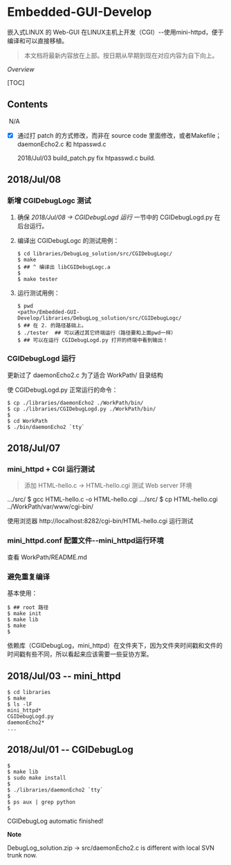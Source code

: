 # Embedded-GUI-Develop
嵌入式LINUX 的 Web-GUI 在LINUX主机上开发（CGI）--使用mini-httpd，便于编译和可以直接移植。

> 本文档将最新内容放在上部。按日期从早期到现在对应内容为自下向上。



*Overview*

[TOC]

## Contents

​    N/A

-[x] 通过打 patch 的方式修改，而非在 source code 里面修改，或者Makefile；daemonEcho2.c 和 htpasswd.c

  2018/Jul/03 build_patch.py fix htpasswd.c build.

## 2018/Jul/08

### 新增 CGIDebugLogc 测试

1. 确保 *2018/Jul/08 -> CGIDebugLogd 运行* 一节中的 CGIDebugLogd.py 在后台运行。

2. 编译出 CGIDebugLogc 的测试用例：

   ```shell
   $ cd libraries/DebugLog_solution/src/CGIDebugLogc/
   $ make
   $ ## ^ 编译出 libCGIDebugLogc.a
   $ 
   $ make tester
   ```

3. 运行测试用例：

   ```shell
   $ pwd
   <path>/Embedded-GUI-Develop/libraries/DebugLog_solution/src/CGIDebugLogc/
   $ ## 在 2. 的路径基础上。
   $ ./tester  ## 可以通过其它终端运行（路径要和上面pwd一样）
   $ ## 可以在运行 CGIDebugLogd.py 打开的终端中看到输出！
   ```

     

### CGIDebugLogd 运行

  更新过了 daemonEcho2.c 为了适合 WorkPath/ 目录结构

  使 CGIDebugLogd.py 正常运行的命令：

```shell
$ cp ./libraries/daemonEcho2 ./WorkPath/bin/
$ cp ./libraries/CGIDebugLogd.py ./WorkPath/bin/
$ 
$ cd WorkPath
$ ./bin/daemonEcho2 `tty`
```



## 2018/Jul/07

### mini_httpd + CGI 运行测试

> 添加 HTML-hello.c -> HTML-hello.cgi 测试 Web server 环境

  .../src/ $ gcc HTML-hello.c -o HTML-hello.cgi
  .../src/ $ cp HTML-hello.cgi ../WorkPath/var/www/cgi-bin/

  使用浏览器 http://localhost:8282/cgi-bin/HTML-hello.cgi 运行测试



### mini_httpd.conf 配置文件--mini_httpd运行环境

  查看 WorkPath/README.md



### 避免重复编译

基本使用：

```shell
$ ## root 路径
$ make init 
$ make lib
$ make
$
```

依赖库（CGIDebugLog，mini_httpd）在文件夹下，因为文件夹时间戳和文件的时间戳有些不同，所以看起来应该需要一些妥协方案。



## 2018/Jul/03 -- mini_httpd

```shell
$ cd libraries
$ make
$ ls -lF
mini_httpd*
CGIDebugLogd.py
daemonEcho2*
...
```



## 2018/Jul/01 -- CGIDebugLog

```shell
$ 
$ make lib
$ sudo make install
$ 
$ ./libraries/daemonEcho2 `tty`
$ 
$ ps aux | grep python
$ 
```

CGIDebugLog automatic finished!

**Note**

DebugLog_solution.zip -> src/daemonEcho2.c is different with local SVN trunk now.
